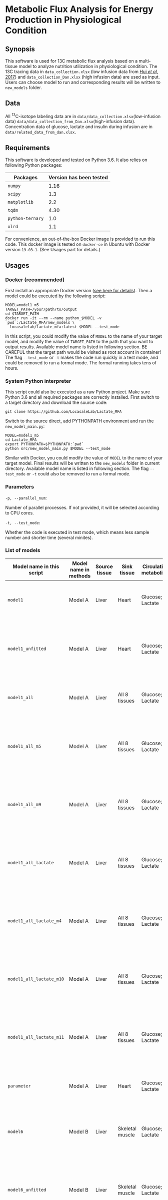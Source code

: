 # Metabolic Flux Analysis for Energy Production in Physiological Condition

## Synopsis

This software is used for 13C metabolic flux analysis based on a multi-tissue model to analyze nutrition utilization in physiological condition. The 13C tracing data in `data_collection.xlsx` (low infusion data from [Hui *et al*, 2017](https://doi.org/10.1038/nature24057)) and `data_collection_Dan.xlsx` (high infusion data) are used as input. Users can choose model to run and corresponding results will be written to `new_models` folder. 

## Data
All <sup>13</sup>C-isotope labeling data are in `data/data_collection.xlsx`(low-infusion data) `data/data_collection_from_Dan.xlsx`(high-infusion data). Concentration data of glucose, lactate and insulin during infusion are in `data/related_data_from_dan.xlsx`.

## Requirements

This software is developed and tested on Python 3.6. It also relies on following Python packages:

|   Packages |  Version has been tested |
|  ----  | ----  |
| `numpy`  | 1.16 |
| `scipy`  | 1.3 |
| `matplotlib`  | 2.2 |
| `tqdm`  | 4.30 |
| `python-ternary`  | 1.0 |
| `xlrd`  | 1.1 |

For convenience, an out-of-the-box Docker image is provided to run this code. This docker image is tested on `docker-ce` in Ubuntu with Docker version `19.03.1`. (See Usages part for details.)

## Usages

### Docker (recommended)
First install an appropriate Docker version ([see here for details](https://docs.docker.com/install/)). Then a model could be executed by the following script:

```shell script
MODEL=model1_m5
TARGET_PATH=/your/path/to/output
cd $TARGET_PATH
docker run -it --rm --name python_$MODEL -v `pwd`:/Lactate_MFA/new_models \
  locasalelab/lactate_mfa:latest $MODEL --test_mode
```

In this script, you could modify the value of `MODEL` to the name of your target model, and modify the value of `TARGET_PATH` to the path that you want to output results. Available model name is listed in following section. BE CAREFUL that the target path would be visited as root account in container! The flag `--test_mode` or `-t` makes the code run quickly in a test mode, and could be removed to run a formal mode. The formal running takes tens of hours.

### System Python interpreter

This script could also be executed as a raw Python project. Make sure Python 3.6 and all required packages are correctly installed. First switch to a target directory and download the source code:

```shell script
git clone https://github.com/LocasaleLab/Lactate_MFA
```

Switch to the source direct, add PYTHONPATH environment and run the `new_model_main.py`:

```shell script
MODEL=model1_m5
cd Lactate_MFA
export PYTHONPATH=$PYTHONPATH:`pwd`
python src/new_model_main.py $MODEL --test_mode
```

Similar with Docker, you could modify the value of `MODEL` to the name of your target model. Final results will be written to the `new_models` folder in current directory. Available model name is listed in following section. The flag `--test_mode` or `-t` could also be removed to run a formal mode.

### Parameters

`-p, --parallel_num`:
    
Number of parallel processes. If not provided, it will be selected according to CPU cores.

`-t, --test_mode`:

Whether the code is executed in test mode, which means less sample number and shorter time (several minites).


### List of models

|   Model name in this script |  Model name in methods | Source tissue | Sink tissue | Circulating metabolites| Data source |  Description |
|  ----  | ----  |  ----  |  ----  | ----  |  ----  |  ----  |
| `model1`  | Model A | Liver | Heart | Glucose; Lactate | Low-infusion glucose data: mouse M1 | Basic two-tissue model. |
| `model1_unfitted`  | Model A | Liver | Heart | Glucose; Lactate | Low-infusion glucose data: mouse M1 | Unfitted result of basic two-tissue model, as the negative result of fitting. |
| `model1_all`  | Model A | Liver | All 8 tissues | Glucose; Lactate | Low-infusion glucose data: mouse M1 | Basic two-tissue model with different sink tissues. |
| `model1_all_m5`  | Model A | Liver | All 8 tissues | Glucose; Lactate | Low-infusion glucose data: mouse M5 | Basic two-tissue model with different sink tissues and different mouse data. |
| `model1_all_m9`  | Model A | Liver | All 8 tissues | Glucose; Lactate | Low-infusion glucose data: mouse M9 | Basic two-tissue model with different sink tissues and different mouse data. |
| `model1_all_lactate`  | Model A | Liver | All 8 tissues | Glucose; Lactate | Low-infusion lactate data: mouse M3 | Basic two-tissue model with different sink tissues and different infusion data. |
| `model1_all_lactate_m4`  | Model A | Liver | All 8 tissues | Glucose; Lactate | Low-infusion lactate data: mouse M4 | Basic two-tissue model with different sink tissues and different infusion data. |
| `model1_all_lactate_m10`  | Model A | Liver | All 8 tissues | Glucose; Lactate | Low-infusion lactate data: mouse M10 | Basic two-tissue model with different sink tissues and different infusion data. |
| `model1_all_lactate_m11`  | Model A | Liver | All 8 tissues | Glucose; Lactate | Low-infusion lactate data: mouse M11 | Basic two-tissue model with different sink tissues and different infusion data. |
| `parameter`  | Model A | Liver | Heart | Glucose; Lactate | Low-infusion data: mouse M1 | Sensitivity analysis of data and other constraint fluxes. |
| `model6`  | Model B | Liver | Skeletal muscle | Glucose; Lactate | High-infusion data: mouse M1 | Two-tissue model with high-infusion data in different mouse strain. |
| `model6_unfitted`  | Model B | Liver | Skeletal muscle | Glucose; Lactate | High-infusion data: mouse M1 | Unfitted result of two-tissue model with high-infusion flux, as the negative result of fitting. |
| `model6_m2`  | Model B | Liver | Skeletal muscle | Glucose; Lactate | High-infusion data: mouse M2 | Two-tissue model with high-infusion data in different mouse strain. |
| `model6_m3`  | Model B | Liver | Skeletal muscle | Glucose; Lactate | High-infusion data: mouse M3 | Two-tissue model with high-infusion data in different mouse strain. |
| `model6_m4`  | Model B | Liver | Skeletal muscle | Glucose; Lactate | High-infusion data: mouse M4 | Two-tissue model with high-infusion data in different mouse strain. |
| `model3`  | Model D | Liver | Heart | Glucose; Pyruvate; Lactate | Low-infusion glucose data: mouse M1 | Two-tissue model with three circulatory metabolites. |
| `model3_unfitted`  | Model D | Liver | Heart | Glucose; Pyruvate; Lactate | Low-infusion glucose data: mouse M1 | Unfitted result of two-tissue model with three circulatory metabolites, as the negative result of fitting. |
| `model3_all`  | Model D | Liver | All 8 tissues | Glucose; Pyruvate; Lactate | Low-infusion glucose data: mouse M1 | Two-tissue model with three circulatory metabolites and different sink tissues. |
| `model5`  | Model C | Liver | Heart; Skeletal muscle | Glucose; Lactate | Low-infusion data: mouse M1 | Three-tissue model. |
| `model5_comb2`  | Model C | Liver | Brain; Skeletal muscle | Glucose; Lactate | Low-infusion data: mouse M1 | Three-tissue model. |
| `model5_comb3`  | Model C | Liver | Heart; Brain | Glucose; Lactate | Low-infusion data: mouse M1 | Three-tissue model. |
| `model5_unfitted`  | Model C | Liver | Heart; Skeletal muscle | Glucose; Lactate | Low-infusion data: mouse M1 | Unfitted result of three-tissue model, as the negative result of fitting. |
| `model7`  | Model E | Liver | Skeletal muscle | Glucose; Pyruvate; Lactate | High-infusion data: mouse M1 | Two-tissue model with three circulatory metabolites and high-infusion data. |
| `model7_unfitted`  | Model E | Liver | Skeletal muscle | Glucose; Pyruvate; Lactate | High-infusion data: mouse M1 | Unfitted result of two-tissue model with three circulatory metabolites and high-infusion flux, as the negative result of fitting. |

## Result display

Results generated in computation are plotted to figures by functions in Jupyter Notebook file `data_process.ipynb`. Figures in paper can also be found in this file.

## Contributors

**Shiyu Liu**

+ [http://github.com/liushiyu1994](http://github.com/liushiyu1994)

## License

This software is released under the [MIT License](LICENSE-MIT).
